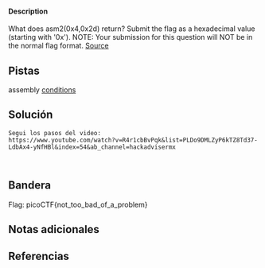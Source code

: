 
 
#### Description

What does asm2(0x4,0x2d) return? Submit the flag as a hexadecimal value (starting with '0x'). NOTE: Your submission for this question will NOT be in the normal flag format. [Source](https://jupiter.challenges.picoctf.org/static/ceac75672637589213b952abe32c84b3/test.S)

## Pistas
assembly [conditions](https://www.tutorialspoint.com/assembly_programming/assembly_conditions.htm)

## Solución

``` 
Segui los pasos del video: 
https://www.youtube.com/watch?v=R4r1cbBvPqk&list=PLDo9DMLZyP6kTZ8Td37-LdbAx4-yNfHBl&index=54&ab_channel=hackadvisermx



```

## Bandera
Flag: picoCTF{not_too_bad_of_a_problem}


## Notas adicionales


## Referencias
